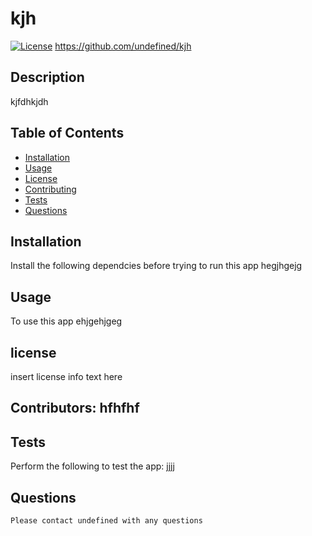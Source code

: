 # kjh

[![License](https://img.shields.io/badge/License-Apache_2.0-blue.svg)](https://opensource.org/licenses/Apache-2.0)
https://github.com/undefined/kjh
## Description
kjfdhkjdh
## Table of Contents
- [Installation](#installation)
- [Usage](#usage)
- [License](#license)
- [Contributing](#contributors)
- [Tests](#tests)
- [Questions](#questions)

## Installation
Install the following dependcies before trying to run this app
hegjhgejg
## Usage
To use this app ehjgehjgeg
## license
insert license info text here 
## Contributors: hfhfhf
## Tests
Perform the following to test the app: jjjj
## Questions
~~~
Please contact undefined with any questions
~~~


